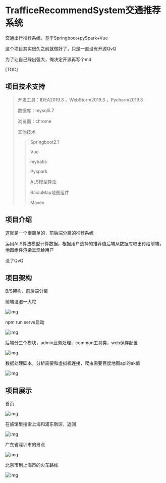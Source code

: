 # TrafficeRecommendSystem交通推荐系统

交通出行推荐系统，基于Springboot+pySpark+Vue

这个项目其实很久之前就做好了，只是一直没有开源QvQ

为了让自己绿出强大，俺决定开源再写个md

 [TOC]

## 项目技术支持

>开发工具：IDEA2019.3 ，WebStorm2019.3 ，Pycharm2019.3
>
>数据库：mysql5.7
>
>浏览器：chrome
>
>其他技术
>
>>Springboot2.1
>>
>>Vue
>>
>>mybatis
>>
>>Pyspark
>>
>>ALS模型算法
>>
>>BaiduMap地图组件
>>
>>Maven
>>
>>
>
>

## 项目介绍

这就是一个很简单的，前后端分离的推荐系统

运用ALS算法模型计算数据，根据用户选择的推荐值后端从数据库取出传给前端，地图组件渲染呈现给用户

没了QvQ

## 项目架构

B/S架构，前后端分离

前端湿湿一大坨

![img](http://image.radcircle.love/9ea233bb11824c2c866916fd8f679254)




npm run serve启动



![img](http://image.radcircle.love/5e97e4b447ed41a28731cbdf49407902)



后端分三个模块，admin业务处理，common工具类，web保存配置

![img](http://image.radcircle.love/d97932017d8f4ab88e0e48e44fdf980e)

数据处理脚本，分析需要和虚拟机连接，爬虫需要百度地图api的ak值

![img](http://image.radcircle.love/7ef87f5f244f4d62b6cb8da3dc299c38)

## 项目展示

首页

![img](http://image.radcircle.love/826924ceb67444ada16ee3d4b9fdfd55)

在旅馆里搜索上海和浦东新区，返回

![img](http://image.radcircle.love/d6f07ca610bb450caa354c7bdc6ebd89)

广东省深圳市的景点


![img](http://image.radcircle.love/18b62789bffe417eb64d153e04f18ccf)

北京市到上海市的火车路线

![img](http://image.radcircle.love/dc041cd224b94e73a664fcf01ac271b2)

